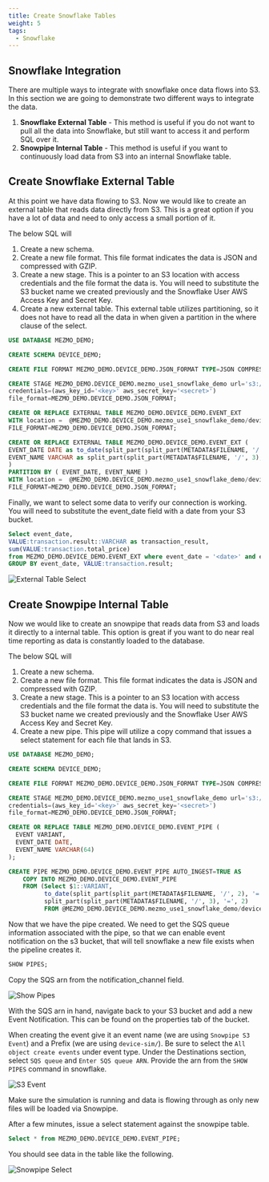 ```yaml
---
title: Create Snowflake Tables
weight: 5
tags:
  - Snowflake
---
```


## Snowflake Integration

There are multiple ways to integrate with snowflake once data flows into S3.  In this section we are going to demonstrate two different ways to integrate the data.
1. **Snowflake External Table** - This method is useful if you do not want to pull all the data into Snowflake, but still want to access it and perform SQL over it.
2. **Snowpipe Internal Table** - This method is useful if you want to continuously load data from S3 into an internal Snowflake table.

## Create Snowflake External Table

At this point we have data flowing to S3.  Now we would like to create an external table that reads data directly from S3.  This is a great option if you have a lot of data and need to only access a small portion of it.

The below SQL will
1. Create a new schema.
2. Create a new file format.  This file format indicates the data is JSON and compressed with GZIP.
3. Create a new stage.  This is a pointer to an S3 location with access credentials and the file format the data is.  You will need to substitute the S3 bucket name we created previously and the Snowflake User AWS Access Key and Secret Key.
4. Create a new external table.  This external table utilizes partitioning, so it does not have to read all the data in when given a partition in the where clause of the select.

``` sql
USE DATABASE MEZMO_DEMO;

CREATE SCHEMA DEVICE_DEMO;

CREATE FILE FORMAT MEZMO_DEMO.DEVICE_DEMO.JSON_FORMAT TYPE=JSON COMPRESSION=GZIP;

CREATE STAGE MEZMO_DEMO.DEVICE_DEMO.mezmo_use1_snowflake_demo url='s3://<bucket>'
credentials=(aws_key_id='<key>' aws_secret_key='<secret>')
file_format=MEZMO_DEMO.DEVICE_DEMO.JSON_FORMAT;

CREATE OR REPLACE EXTERNAL TABLE MEZMO_DEMO.DEVICE_DEMO.EVENT_EXT
WITH location =  @MEZMO_DEMO.DEVICE_DEMO.mezmo_use1_snowflake_demo/device-sim/
FILE_FORMAT=MEZMO_DEMO.DEVICE_DEMO.JSON_FORMAT;

CREATE OR REPLACE EXTERNAL TABLE MEZMO_DEMO.DEVICE_DEMO.EVENT_EXT (
EVENT_DATE DATE as to_date(split_part(split_part(METADATA$FILENAME, '/', 2), '=', 2)), 
EVENT_NAME VARCHAR as split_part(split_part(METADATA$FILENAME, '/', 3), '=', 2)
)
PARTITION BY ( EVENT_DATE, EVENT_NAME )
WITH location =  @MEZMO_DEMO.DEVICE_DEMO.mezmo_use1_snowflake_demo/device-sim/
FILE_FORMAT=MEZMO_DEMO.DEVICE_DEMO.JSON_FORMAT;
```

Finally, we want to select some data to verify our connection is working.  You will need to substitute the event_date field with a date from your S3 bucket.

``` sql
Select event_date, 
VALUE:transaction.result::VARCHAR as transaction_result, 
sum(VALUE:transaction.total_price)
from MEZMO_DEMO.DEVICE_DEMO.EVENT_EXT where event_date = '<date>' and event_name = 'transaction'
GROUP BY event_date, VALUE:transaction.result;
```

![External Table Select](../../images/snowflake_sql_1.png)


## Create Snowpipe Internal Table

Now we would like to create an snowpipe that reads data from S3 and loads it directly to a internal table.  This option is great if you want to do near real time reporting as data is constantly loaded to the database.

The below SQL will
1. Create a new schema.
2. Create a new file format.  This file format indicates the data is JSON and compressed with GZIP.
3. Create a new stage.  This is a pointer to an S3 location with access credentials and the file format the data is.  You will need to substitute the S3 bucket name we created previously and the Snowflake User AWS Access Key and Secret Key.
4. Create a new pipe.  This pipe will utilize a copy command that issues a select statement for each file that lands in S3.

``` sql
USE DATABASE MEZMO_DEMO;

CREATE SCHEMA DEVICE_DEMO;

CREATE FILE FORMAT MEZMO_DEMO.DEVICE_DEMO.JSON_FORMAT TYPE=JSON COMPRESSION=GZIP;

CREATE STAGE MEZMO_DEMO.DEVICE_DEMO.mezmo_use1_snowflake_demo url='s3://<bucket>'
credentials=(aws_key_id='<key>' aws_secret_key='<secret>')
file_format=MEZMO_DEMO.DEVICE_DEMO.JSON_FORMAT;

CREATE OR REPLACE TABLE MEZMO_DEMO.DEVICE_DEMO.EVENT_PIPE ( 
  EVENT VARIANT,
  EVENT_DATE DATE,
  EVENT_NAME VARCHAR(64)
);

CREATE PIPE MEZMO_DEMO.DEVICE_DEMO.EVENT_PIPE AUTO_INGEST=TRUE AS
    COPY INTO MEZMO_DEMO.DEVICE_DEMO.EVENT_PIPE 
    FROM (Select $1::VARIANT, 
          to_date(split_part(split_part(METADATA$FILENAME, '/', 2), '=', 2)),
          split_part(split_part(METADATA$FILENAME, '/', 3), '=', 2)
          FROM @MEZMO_DEMO.DEVICE_DEMO.mezmo_use1_snowflake_demo/device-sim/)
```

Now that we have the pipe created.  We need to get the SQS queue information associated with the pipe, so that we can enable event notification on the s3 bucket, that will tell snowflake a new file exists when the pipeline creates it.

``` sql
SHOW PIPES;
```

Copy the SQS arn from the notification_channel field.

![Show Pipes](../../images/snowflake_notification_channel.png)

With the SQS arn in hand, navigate back to your S3 bucket and add a new Event Notification.  This can be found on the properties tab of the bucket.

When creating the event give it an event name (we are using `Snowpipe S3 Event`) and a Prefix (we are using `device-sim/`).  Be sure to select the `All object create events` under event type.  Under the Destinations section, select `SQS queue` and `Enter SQS queue ARN`.  Provide the arn from the `SHOW PIPES` command in snowflake.

![S3 Event](../../images/s3_event.png)

Make sure the simulation is running and data is flowing through as only new files will be loaded via Snowpipe.

After a few minutes, issue a select statement against the snowpipe table.

``` sql
Select * from MEZMO_DEMO.DEVICE_DEMO.EVENT_PIPE;
```

You should see data in the table like the following.

![Snowpipe Select](../../images/snowpipe_select.png)